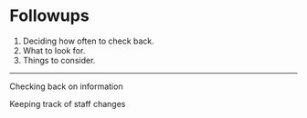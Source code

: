 # Followups

 1. Deciding how often to check back.
 1. What to look for.
 1. Things to consider.

---

Checking back on information

Keeping track of staff changes
